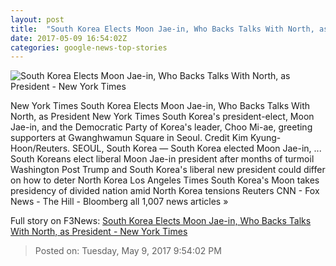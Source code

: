 ```yaml
---
layout: post
title:  "South Korea Elects Moon Jae-in, Who Backs Talks With North, as President - New York Times"
date: 2017-05-09 16:54:02Z
categories: google-news-top-stories
---
```


![South Korea Elects Moon Jae-in, Who Backs Talks With North, as President - New York Times](https://static01.nyt.com/images/2017/05/10/world/10korea-moon6/10korea-moon6-facebookJumbo.jpg)

New York Times South Korea Elects Moon Jae-in, Who Backs Talks With North, as President New York Times South Korea's president-elect, Moon Jae-in, and the Democratic Party of Korea's leader, Choo Mi-ae, greeting supporters at Gwanghwamun Square in Seoul. Credit Kim Kyung-Hoon/Reuters. SEOUL, South Korea — South Korea elected Moon Jae-in, ... South Koreans elect liberal Moon Jae-in president after months of turmoil Washington Post Trump and South Korea's liberal new president could differ on how to deter North Korea Los Angeles Times South Korea's Moon takes presidency of divided nation amid North Korea tensions Reuters CNN - Fox News - The Hill - Bloomberg all 1,007 news articles »


Full story on F3News: [South Korea Elects Moon Jae-in, Who Backs Talks With North, as President - New York Times](http://www.f3nws.com/n/bZdZaG)

> Posted on: Tuesday, May 9, 2017 9:54:02 PM
